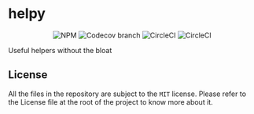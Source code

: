 # helpy

<p align="center">

  <img alt="NPM" src="https://img.shields.io/npm/l/helpy?style=flat-square">

  <img alt="Codecov branch" src="https://img.shields.io/codecov/c/github/frantss/helpy/master?logo=codecov&style=flat-square&token=e30335a5a6a3484d9055b1e319ccc029&label=overall%20coverage">

  <img alt="CircleCI" src="https://img.shields.io/circleci/build/github/Frantss/helpy/master?label=master&logo=circleci&style=flat-square&token=c97c78f1040c038c4857e8bbc6ab5a4acc310455">

  <img alt="CircleCI" src="https://img.shields.io/circleci/build/github/Frantss/helpy/develop?label=develop&logo=circleci&style=flat-square&token=c97c78f1040c038c4857e8bbc6ab5a4acc310455">
</p>

Useful helpers without the bloat

## License

All the files in the repository are subject to the `MIT` license. Please refer to the License file at the root of the project to know more about it.
